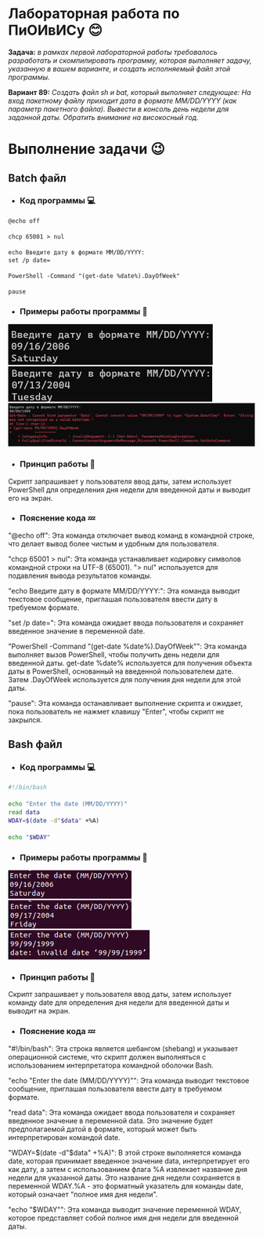 # Лабораторная работа по ПиОИвИСу :blush:
__Задача:__ _в рамках первой лабораторной работы требовалось разработать и скомпилировать программу, которая выполняет задачу, указанную в вашем варианте, и создать исполняемый файл этой программы._

__Вариант 89:__ _Создать файл sh и bat, который выполняет следующее: 
На вход пакетному файлу приходит дата в формате MM/DD/YYYY (как параметр пакетного файла). Вывести в консоль день недели для заданной даты. Обратить внимание на високосный год._

# Выполнение задачи &#128521;
## Batch файл
- ### Код программы :computer:
```batch
@echo off

chcp 65001 > nul

echo Введите дату в формате MM/DD/YYYY:
set /p date= 

PowerShell -Command "(get-date %date%).DayOfWeek"

pause
```
- ### Примеры работы программы :calendar:
![](1.png)
![](2.png)
![](3.png)
- ### Принцип работы :construction_worker:
Скрипт запрашивает у пользователя ввод даты, затем использует PowerShell для определения дня недели для введенной даты и выводит его на экран.
- ### Пояснение кода :zzz:
"@echo off": Эта команда отключает вывод команд в командной строке, что делает вывод более чистым и удобным для пользователя.

"chcp 65001 > nul": Эта команда устанавливает кодировку символов командной строки на UTF-8 (65001). "> nul" используется для подавления вывода результатов команды.

"echo Введите дату в формате MM/DD/YYYY:": Эта команда выводит текстовое сообщение, приглашая пользователя ввести дату в требуемом формате.

"set /p date=": Эта команда ожидает ввода пользователя и сохраняет введенное значение в переменной date.

"PowerShell -Command "(get-date %date%).DayOfWeek"": Эта команда выполняет вызов PowerShell, чтобы получить день недели для введенной даты. get-date %date% используется для получения объекта даты в PowerShell, основанный на введенной пользователем дате. Затем .DayOfWeek используется для получения дня недели для этой даты.

"pause": Эта команда останавливает выполнение скрипта и ожидает, пока пользователь не нажмет клавишу "Enter", чтобы скрипт не закрылся.
## Bash файл
- ### Код программы :computer:
```bash
#!/bin/bash

echo "Enter the date (MM/DD/YYYY)"
read data
WDAY=$(date -d"$data" +%A)

echo "$WDAY"
```
- ### Примеры работы программы :calendar:
![](4.png)
![](5.png)
![](6.png)
- ### Принцип работы :construction_worker:
Скрипт запрашивает у пользователя ввод даты, затем использует команду date для определения дня недели для введенной даты и выводит на экран.
- ### Пояснение кода :zzz:
"#!/bin/bash": Эта строка является шебангом (shebang) и указывает операционной системе, что скрипт должен выполняться с использованием интерпретатора командной оболочки Bash.

"echo "Enter the date (MM/DD/YYYY)"": Эта команда выводит текстовое сообщение, приглашая пользователя ввести дату в требуемом формате.

"read data": Эта команда ожидает ввода пользователя и сохраняет введенное значение в переменной data. Это значение будет предполагаемой датой в формате, который может быть интерпретирован командой date.

"WDAY=$(date -d"$data" +%A)": В этой строке выполняется команда date, которая принимает введенное значение data, интерпретирует его как дату, а затем с использованием флага %A извлекает название дня недели для указанной даты. Это название дня недели сохраняется в переменной WDAY.%A - это форматный указатель для команды date, который означает "полное имя дня недели".

"echo "$WDAY"": Эта команда выводит значение переменной WDAY, которое представляет собой полное имя дня недели для введенной даты.
